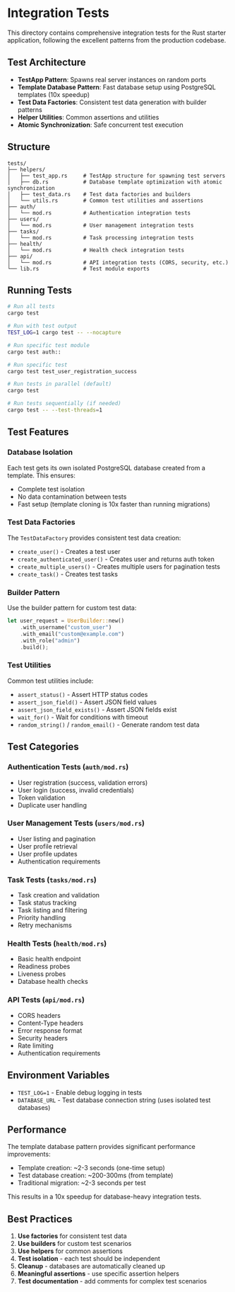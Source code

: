 # Integration Tests

This directory contains comprehensive integration tests for the Rust starter application, following the excellent patterns from the production codebase.

## Test Architecture

- **TestApp Pattern**: Spawns real server instances on random ports
- **Template Database Pattern**: Fast database setup using PostgreSQL templates (10x speedup)
- **Test Data Factories**: Consistent test data generation with builder patterns
- **Helper Utilities**: Common assertions and utilities
- **Atomic Synchronization**: Safe concurrent test execution

## Structure

```
tests/
├── helpers/
│   ├── test_app.rs     # TestApp structure for spawning test servers
│   ├── db.rs           # Database template optimization with atomic synchronization
│   ├── test_data.rs    # Test data factories and builders
│   └── utils.rs        # Common test utilities and assertions
├── auth/
│   └── mod.rs          # Authentication integration tests
├── users/
│   └── mod.rs          # User management integration tests
├── tasks/
│   └── mod.rs          # Task processing integration tests
├── health/
│   └── mod.rs          # Health check integration tests
├── api/
│   └── mod.rs          # API integration tests (CORS, security, etc.)
└── lib.rs              # Test module exports
```

## Running Tests

```bash
# Run all tests
cargo test

# Run with test output
TEST_LOG=1 cargo test -- --nocapture

# Run specific test module
cargo test auth::

# Run specific test
cargo test test_user_registration_success

# Run tests in parallel (default)
cargo test

# Run tests sequentially (if needed)
cargo test -- --test-threads=1
```

## Test Features

### Database Isolation
Each test gets its own isolated PostgreSQL database created from a template. This ensures:
- Complete test isolation
- No data contamination between tests
- Fast setup (template cloning is 10x faster than running migrations)

### Test Data Factories
The `TestDataFactory` provides consistent test data creation:
- `create_user()` - Creates a test user
- `create_authenticated_user()` - Creates user and returns auth token
- `create_multiple_users()` - Creates multiple users for pagination tests
- `create_task()` - Creates test tasks

### Builder Pattern
Use the builder pattern for custom test data:
```rust
let user_request = UserBuilder::new()
    .with_username("custom_user")
    .with_email("custom@example.com")
    .with_role("admin")
    .build();
```

### Test Utilities
Common test utilities include:
- `assert_status()` - Assert HTTP status codes
- `assert_json_field()` - Assert JSON field values
- `assert_json_field_exists()` - Assert JSON fields exist
- `wait_for()` - Wait for conditions with timeout
- `random_string()` / `random_email()` - Generate random test data

## Test Categories

### Authentication Tests (`auth/mod.rs`)
- User registration (success, validation errors)
- User login (success, invalid credentials)
- Token validation
- Duplicate user handling

### User Management Tests (`users/mod.rs`)
- User listing and pagination
- User profile retrieval
- User profile updates
- Authentication requirements

### Task Tests (`tasks/mod.rs`)
- Task creation and validation
- Task status tracking
- Task listing and filtering
- Priority handling
- Retry mechanisms

### Health Tests (`health/mod.rs`)
- Basic health endpoint
- Readiness probes
- Liveness probes
- Database health checks

### API Tests (`api/mod.rs`)
- CORS headers
- Content-Type headers
- Error response format
- Security headers
- Rate limiting
- Authentication requirements

## Environment Variables

- `TEST_LOG=1` - Enable debug logging in tests
- `DATABASE_URL` - Test database connection string (uses isolated test databases)

## Performance

The template database pattern provides significant performance improvements:
- Template creation: ~2-3 seconds (one-time setup)
- Test database creation: ~200-300ms (from template)
- Traditional migration: ~2-3 seconds per test

This results in a 10x speedup for database-heavy integration tests.

## Best Practices

1. **Use factories** for consistent test data
2. **Use builders** for custom test scenarios
3. **Use helpers** for common assertions
4. **Test isolation** - each test should be independent
5. **Cleanup** - databases are automatically cleaned up
6. **Meaningful assertions** - use specific assertion helpers
7. **Test documentation** - add comments for complex test scenarios